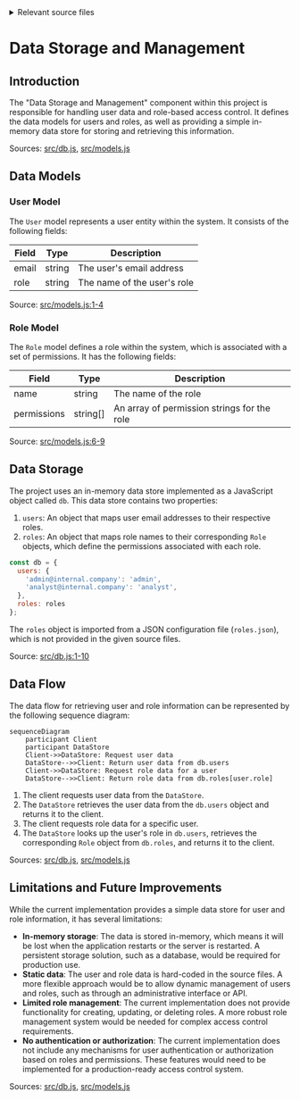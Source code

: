<details>
<summary>Relevant source files</summary>

The following files were used as context for generating this wiki page:

- [src/db.js](https://github.com/aanickode/access-control-service/blob/main/src/db.js)
- [src/models.js](https://github.com/aanickode/access-control-service/blob/main/src/models.js)
</details>

# Data Storage and Management

## Introduction

The "Data Storage and Management" component within this project is responsible for handling user data and role-based access control. It defines the data models for users and roles, as well as providing a simple in-memory data store for storing and retrieving this information.

Sources: [src/db.js](), [src/models.js]()

## Data Models

### User Model

The `User` model represents a user entity within the system. It consists of the following fields:

| Field | Type    | Description                  |
|-------|---------|------------------------------|
| email | string  | The user's email address     |
| role  | string  | The name of the user's role  |

Source: [src/models.js:1-4]()

### Role Model

The `Role` model defines a role within the system, which is associated with a set of permissions. It has the following fields:

| Field       | Type     | Description                                  |
|-------------|----------|----------------------------------------------|
| name        | string   | The name of the role                         |
| permissions | string[] | An array of permission strings for the role |

Source: [src/models.js:6-9]()

## Data Storage

The project uses an in-memory data store implemented as a JavaScript object called `db`. This data store contains two properties:

1. `users`: An object that maps user email addresses to their respective roles.
2. `roles`: An object that maps role names to their corresponding `Role` objects, which define the permissions associated with each role.

```javascript
const db = {
  users: {
    'admin@internal.company': 'admin',
    'analyst@internal.company': 'analyst',
  },
  roles: roles
};
```

The `roles` object is imported from a JSON configuration file (`roles.json`), which is not provided in the given source files.

Source: [src/db.js:1-10]()

## Data Flow

The data flow for retrieving user and role information can be represented by the following sequence diagram:

```mermaid
sequenceDiagram
    participant Client
    participant DataStore
    Client->>DataStore: Request user data
    DataStore-->>Client: Return user data from db.users
    Client->>DataStore: Request role data for a user
    DataStore-->>Client: Return role data from db.roles[user.role]
```

1. The client requests user data from the `DataStore`.
2. The `DataStore` retrieves the user data from the `db.users` object and returns it to the client.
3. The client requests role data for a specific user.
4. The `DataStore` looks up the user's role in `db.users`, retrieves the corresponding `Role` object from `db.roles`, and returns it to the client.

Sources: [src/db.js](), [src/models.js]()

## Limitations and Future Improvements

While the current implementation provides a simple data store for user and role information, it has several limitations:

- **In-memory storage**: The data is stored in-memory, which means it will be lost when the application restarts or the server is restarted. A persistent storage solution, such as a database, would be required for production use.
- **Static data**: The user and role data is hard-coded in the source files. A more flexible approach would be to allow dynamic management of users and roles, such as through an administrative interface or API.
- **Limited role management**: The current implementation does not provide functionality for creating, updating, or deleting roles. A more robust role management system would be needed for complex access control requirements.
- **No authentication or authorization**: The current implementation does not include any mechanisms for user authentication or authorization based on roles and permissions. These features would need to be implemented for a production-ready access control system.

Sources: [src/db.js](), [src/models.js]()